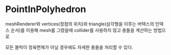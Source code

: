 # PointInPolyhedron

meshRenderer와 vertices(정점의 위치)와 triangle(삼각형을 이루는 버텍스의 인덱스 순서)를 이용해 mesh를 그렸을때 collider를 사용하지 않고 충돌을 계산하는 방법으로

모든 블럭이 정육면체가 아닐 경우에도 자세한 충돌을 처리할 수 있다.
